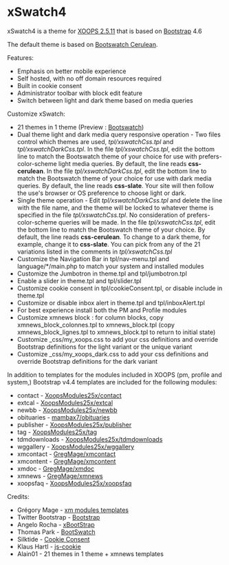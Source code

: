 xSwatch4
=======

xSwatch4 is a theme for [XOOPS 2.5.11](https://xoops.org) that is based on [Bootstrap](https://getbootstrap.com) 4.6

The default theme is based on [Bootswatch Cerulean](https://bootswatch.com/cerulean/).

Features:

- Emphasis on better mobile experience
- Self hosted, with no off domain resources required
- Built in cookie consent
- Administrator toolbar with block edit feature
- Switch between light and dark theme based on media queries

Customize xSwatch:

- 21 themes in 1 theme (Preview : [Bootswatch](https://bootswatch.com/))
- Dual theme light and dark media query responsive operation - 
  Two files control which themes are used, _tpl/xswatchCss.tpl_ and _tpl/xswatchDarkCss.tpl_.
  In the file _tpl/xswatchCss.tpl_, edit the bottom line to match the Bootswatch theme of your
  choice for use with prefers-color-scheme light media queries. By default, the line reads 
  **css-cerulean**. In the file _tpl/xswatchDarkCss.tpl_, edit the bottom line to match the Bootswatch theme of your
  choice for use with dark media queries.  By default, the line reads **css-slate**. 
  Your site will then follow the use's browser or OS preference to choose light or dark.
- Single theme operation - 
  Edit _tpl/xswatchDarkCss.tpl_ and delete the line with the file name, and the theme will
  be locked to whatever theme is specified in the file _tpl/xswatchCss.tpl_. No consideration
  of prefers-color-scheme queries will be made. In the file _tpl/xswatchCss.tpl_, edit the 
  bottom line to match the Bootswatch theme of your choice. By default, the line reads 
  **css-cerulean**. To change to a dark theme, for example, change it to **css-slate**.
  You can pick from any of the 21 variations listed in the comments in _tpl/xswatchCss.tpl_  
- Customize the Navigation Bar in tpl/nav-menu.tpl and language/*/main.php to match your system and installed modules
- Customize the Jumbotron in theme.tpl and tpl/jumbotron.tpl
- Enable a slider in theme.tpl and tpl/slider.tpl
- Customize cookie consent in tpl/cookieConsent.tpl, or disable include in theme.tpl
- Customize or disable inbox alert in theme.tpl and tpl/inboxAlert.tpl
- For best experience install both the PM and Profile modules
- Customize xmnews block : for column blocks, copy xmnews_block_colonnes.tpl to xmnews_block.tpl (copy xmnews_block_lignes.tpl to xmnews_block.tpl to return to initial state)
- Customize _css/my_xoops.css to add your css definitions and override Bootstrap definitions for the light variant or the unique variant
- Customize _css/my_xoops_dark.css to add your css definitions and override Bootstrap definitions for the dark variant

In addition to templates for the modules included in XOOPS (pm, profile and system,) Bootstrap v4.4 templates are included for the following modules:

- contact - [XoopsModules25x/contact](https://github.com/XoopsModules25x/contact)
- extcal - [XoopsModules25x/extcal](https://github.com/XoopsModules25x/extcal)
- newbb - [XoopsModules25x/newbb](https://github.com/XoopsModules25x/newbb)
- obituaries - [mambax7/obituaries](https://github.com/mambax7/obituaries)
- publisher - [XoopsModules25x/publisher](https://github.com/XoopsModules25x/publisher)
- tag - [XoopsModules25x/tag](https://github.com/XoopsModules25x/tag)
- tdmdownloads - [XoopsModules25x/tdmdownloads](https://github.com/XoopsModules25x/tdmdownloads)
- wggallery - [XoopsModules25x/wggallery](https://github.com/XoopsModules25x/wggallery)
- xmcontact - [GregMage/xmcontact](https://github.com/GregMage/xmcontact)
- xmcontent - [GregMage/xmcontent](https://github.com/GregMage/xmcontent)
- xmdoc - [GregMage/xmdoc](https://github.com/GregMage/xmdoc)
- xmnews - [GregMage/xmnews](https://github.com/GregMage/xmnews)
- xoopsfaq - [XoopsModules25x/xoopsfaq](https://github.com/XoopsModules25x/xoopsfaq)


Credits:

- Grégory Mage - [xm modules templates](https://github.com/GregMage)
- Twitter Bootstrap - [Bootstrap](https://getbootstrap.com)
- Angelo Rocha - [xBootStrap](https://github.com/angelorocha/xbootstrap)
- Thomas Park - [BootSwatch](https://bootswatch.com/)
- Silktide - [Cookie Consent](https://silktide.com/tools/cookie-consent/)
- Klaus Hartl - [js-cookie](https://github.com/js-cookie/js-cookie)
- Alain01 - 21 themes in 1 theme + xmnews templates

